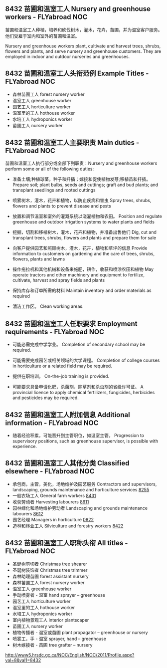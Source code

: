 ## 8432 苗圃和温室工人 Nursery and greenhouse workers - FLYabroad NOC

苗圃和温室工人种植，培养和砍伐树木，灌木，花卉，苗圃，并为温室客户服务。他们受雇于室内和室外的苗圃和温室。

Nursery and greenhouse workers plant, cultivate and harvest trees, shrubs, flowers and plants, and serve nursery and greenhouse customers. They are employed in indoor and outdoor nurseries and greenhouses.

## 8432 苗圃和温室工人头衔范例 Example Titles - FLYabroad NOC

* 森林苗圃工人 forest nursery worker
* 温室工人 greenhouse worker
* 园艺工人 horticulture worker
* 温室里的工人 hothouse worker
* 水培工人 hydroponics worker
* 苗圃工人 nursery worker

## 8432 苗圃和温室工人主要职责 Main duties - FLYabroad NOC

苗圃和温室工人执行部分或全部下列职责：Nursery and greenhouse workers perform some or all of the following duties:

* 准备土壤;种植球茎，种子和扦插；嫁接和促使植物发芽;移植苗和扦插。
Prepare soil; plant bulbs, seeds and cuttings; graft and bud plants; and transplant seedlings and rooted cuttings

* 喷雾树木，灌木，花卉和植物，以防止疾病和​​害虫
Spray trees, shrubs, flowers and plants to prevent disease and pests

* 放置和调节温室和室外的灌溉系统以浇灌植物和农田。
Position and regulate greenhouse and outdoor irrigation systems to water plants and fields

* 挖掘，切割和移植树木，灌木，花卉和植物，并准备出售他们
Dig, cut and transplant trees, shrubs, flowers and plants and prepare them for sale

* 向客户提供园艺和照顾树木，灌木，花卉，植物和草坪的信息
Provide information to customers on gardening and the care of trees, shrubs, flowers, plants and lawns

* 操作拖拉机和其他机械和设备来施肥，耕作，收获和喷涂农田和植物
May operate tractors and other machinery and equipment to fertilize, cultivate, harvest and spray fields and plants

* 保持库存和订单所需的材料
Maintain inventory and order materials as required

* 清洁工作区。
Clean working areas.

## 8432 苗圃和温室工人任职要求 Employment requirements - FLYabroad NOC

* 可能必需完成中学学业。
Completion of secondary school may be required.

* 可能需要完成园艺或相关领域的大学课程。
Completion of college courses in horticulture or a related field may be required.

* 提供在职培训。
On-the-job training is provided.

* 可能要求具备申请化肥，杀菌剂，除草剂和杀虫剂的省级许可证。
A provincial licence to apply chemical fertilizers, fungicides, herbicides and pesticides may be required.

## 8432 苗圃和温室工人附加信息 Additional information - FLYabroad NOC

* 随着经验积累，可能晋升到主管职位，如温室主管。
Progression to supervisory positions, such as greenhouse supervisor, is possible with experience.

## 8432 苗圃和温室工人其他分类 Classified elsewhere - FLYabroad NOC

* 承包商，主管，美化，场地维护及园艺服务 Contractors and supervisors, landscaping, grounds maintenance and horticulture services [8255](8255)
* 一般农场工人 General farm workers [8431](8431)
* 收获劳动者 Harvesting labourers [8611](8611)
* 园林绿化和场地维护劳动者 Landscaping and grounds maintenance labourers [8612](8612)
* 园艺经理 Managers in horticulture [0822](0822)
* 造林和林业工人 Silviculture and forestry workers [8422](8422)

## 8432 苗圃和温室工人职称头衔 All titles - FLYabroad NOC

* 圣诞树剪切者 Christmas tree shearer
* 圣诞树装饰者 Christmas tree trimmer
* 森林助理苗圃 forest assistant nursery
* 森林苗圃工人 forest nursery worker
* 温室工人 greenhouse worker
* 手动喷雾者 - 温室 hand sprayer – greenhouse
* 园艺工人 horticulture worker
* 温室里的工人 hothouse worker
* 水培工人 hydroponics worker
* 室内植物景观工人 interior plantscaper
* 苗圃工人 nursery worker
* 植物传播者 - 温室或苗圃 plant propagator – greenhouse or nursery
* 喷雾工，手 - 温室 sprayer, hand – greenhouse
* 树木嫁接者 - 苗圃 tree grafter – nursery

http://www5.hrsdc.gc.ca/NOC/English/NOC/2011/Profile.aspx?val=8&val1=8432